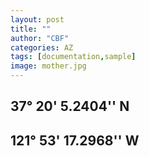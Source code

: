 ```yaml
---
layout: post
title: ""
author: "CBF"
categories: AZ
tags: [documentation,sample]
image: mother.jpg
---
```


## 37° 20' 5.2404'' N 
## 121° 53' 17.2968'' W



